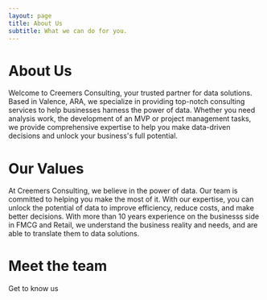 ```yaml
---
layout: page
title: About Us
subtitle: What we can do for you.
---
```


# About Us

Welcome to Creemers Consulting, your trusted partner for data solutions. Based in Valence, ARA, we specialize in providing top-notch consulting services to help businesses harness the power of data. Whether you need analysis work, the development of an MVP or project management tasks, we provide comprehensive expertise to help you make data-driven decisions and unlock your business's full potential.

# Our Values

At Creemers Consulting, we believe in the power of data. Our team is committed to helping you make the most of it. With our expertise, you can unlock the potential of data to improve efficiency, reduce costs, and make better decisions. With more than 10 years experience on the businesss side in FMCG and Retail, we understand the business reality and needs, and are able to translate them to data solutions.

# Meet the team

Get to know us
